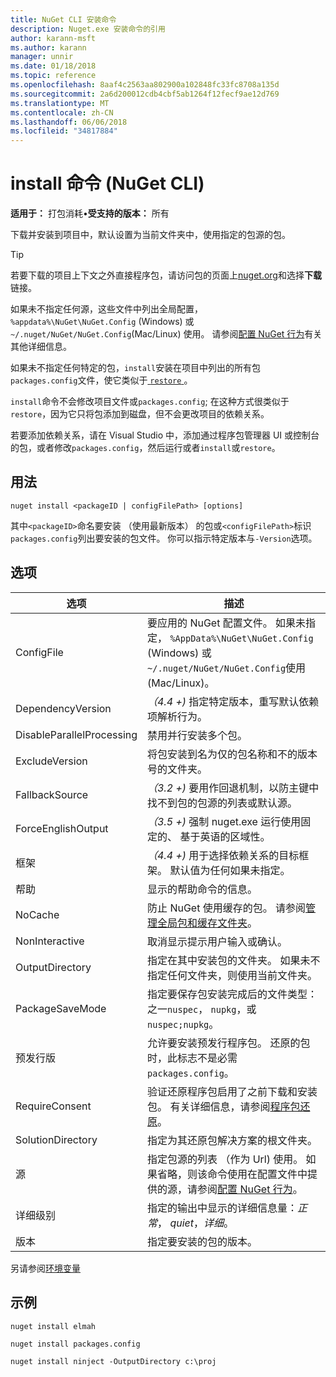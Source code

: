 ```yaml
---
title: NuGet CLI 安装命令
description: Nuget.exe 安装命令的引用
author: karann-msft
ms.author: karann
manager: unnir
ms.date: 01/18/2018
ms.topic: reference
ms.openlocfilehash: 8aaf4c2563aa802900a102848fc33fc8708a135d
ms.sourcegitcommit: 2a6d200012cdb4cbf5ab1264f12fecf9ae12d769
ms.translationtype: MT
ms.contentlocale: zh-CN
ms.lasthandoff: 06/06/2018
ms.locfileid: "34817884"
---
```

# <a name="install-command-nuget-cli"></a>install 命令 (NuGet CLI)

**适用于：** 打包消耗&bullet;**受支持的版本：** 所有

下载并安装到项目中，默认设置为当前文件夹中，使用指定的包源的包。

> [!Tip]
> 若要下载的项目上下文之外直接程序包，请访问包的页面上[nuget.org](https://www.nuget.org)和选择**下载**链接。

如果未不指定任何源，这些文件中列出全局配置， `%appdata%\NuGet\NuGet.Config` (Windows) 或`~/.nuget/NuGet/NuGet.Config`(Mac/Linux) 使用。 请参阅[配置 NuGet 行为](../consume-packages/configuring-nuget-behavior.md)有关其他详细信息。

如果未不指定任何特定的包，`install`安装在项目中列出的所有包`packages.config`文件，使它类似于[ `restore` ](cli-ref-restore.md)。

`install`命令不会修改项目文件或`packages.config`; 在这种方式很类似于`restore`，因为它只将包添加到磁盘，但不会更改项目的依赖关系。

若要添加依赖关系，请在 Visual Studio 中，添加通过程序包管理器 UI 或控制台的包，或者修改`packages.config`，然后运行或者`install`或`restore`。

## <a name="usage"></a>用法

```cli
nuget install <packageID | configFilePath> [options]
```

其中`<packageID>`命名要安装 （使用最新版本） 的包或`<configFilePath>`标识`packages.config`列出要安装的包文件。 你可以指示特定版本与`-Version`选项。

## <a name="options"></a>选项

| 选项 | 描述 |
| --- | --- |
| ConfigFile | 要应用的 NuGet 配置文件。 如果未指定， `%AppData%\NuGet\NuGet.Config` (Windows) 或`~/.nuget/NuGet/NuGet.Config`使用 (Mac/Linux)。|
| DependencyVersion | *（4.4 +)* 指定特定版本，重写默认依赖项解析行为。 |
| DisableParallelProcessing | 禁用并行安装多个包。 |
| ExcludeVersion | 将包安装到名为仅的包名称和不的版本号的文件夹。 |
| FallbackSource | *（3.2 +)* 要用作回退机制，以防主键中找不到包的包源的列表或默认源。 |
| ForceEnglishOutput | *（3.5 +)* 强制 nuget.exe 运行使用固定的、 基于英语的区域性。 |
| 框架 | *（4.4 +)* 用于选择依赖关系的目标框架。 默认值为任何如果未指定。 |
| 帮助 | 显示的帮助命令的信息。 |
| NoCache | 防止 NuGet 使用缓存的包。 请参阅[管理全局包和缓存文件夹](../consume-packages/managing-the-global-packages-and-cache-folders.md)。 |
| NonInteractive | 取消显示提示用户输入或确认。 |
| OutputDirectory | 指定在其中安装包的文件夹。 如果未不指定任何文件夹，则使用当前文件夹。 |
| PackageSaveMode | 指定要保存包安装完成后的文件类型： 之一`nuspec`， `nupkg`，或`nuspec;nupkg`。 |
| 预发行版 | 允许要安装预发行程序包。 还原的包时，此标志不是必需`packages.config`。 |
| RequireConsent | 验证还原程序包启用了之前下载和安装包。 有关详细信息，请参阅[程序包还原](../consume-packages/package-restore.md)。 |
| SolutionDirectory | 指定为其还原包解决方案的根文件夹。 |
| 源 | 指定包源的列表 （作为 Url) 使用。 如果省略，则该命令使用在配置文件中提供的源，请参阅[配置 NuGet 行为](../consume-packages/configuring-nuget-behavior.md)。 |
| 详细级别 | 指定的输出中显示的详细信息量：*正常*， *quiet*，*详细*。 |
| 版本 | 指定要安装的包的版本。 |

另请参阅[环境变量](cli-ref-environment-variables.md)

## <a name="examples"></a>示例

```cli
nuget install elmah

nuget install packages.config

nuget install ninject -OutputDirectory c:\proj
```
